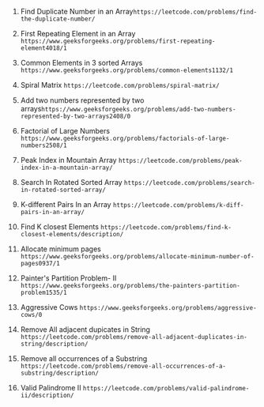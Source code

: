 1. Find Duplicate Number in an Array```https://leetcode.com/problems/find-the-duplicate-number/```

2. First Repeating Element in an Array ```https://www.geeksforgeeks.org/problems/first-repeating-element4018/1```

3. Common Elements in 3 sorted Arrays ```https://www.geeksforgeeks.org/problems/common-elements1132/1```

4. Spiral Matrix ```https://leetcode.com/problems/spiral-matrix/```

5. Add two numbers represented by two arrays```https://www.geeksforgeeks.org/problems/add-two-numbers-represented-by-two-arrays2408/0```

6. Factorial of Large Numbers ```https://www.geeksforgeeks.org/problems/factorials-of-large-numbers2508/1```

7. Peak Index in Mountain Array ```https://leetcode.com/problems/peak-index-in-a-mountain-array/```

8. Search In Rotated Sorted Array ```https://leetcode.com/problems/search-in-rotated-sorted-array/```

9. K-different Pairs In an Array ```https://leetcode.com/problems/k-diff-pairs-in-an-array/```

10. Find K closest Elements ```https://leetcode.com/problems/find-k-closest-elements/description/```

11. Allocate minimum pages ```https://www.geeksforgeeks.org/problems/allocate-minimum-number-of-pages0937/1```

12. Painter's Partition Problem- II ```https://www.geeksforgeeks.org/problems/the-painters-partition-problem1535/1```

13. Aggressive Cows ```https://www.geeksforgeeks.org/problems/aggressive-cows/0```

14. Remove All adjacent dupicates in String ```https://leetcode.com/problems/remove-all-adjacent-duplicates-in-string/description/```

15. Remove all occurrences of a Substring ```https://leetcode.com/problems/remove-all-occurrences-of-a-substring/description/```

16. Valid Palindrome II ```https://leetcode.com/problems/valid-palindrome-ii/description/```

